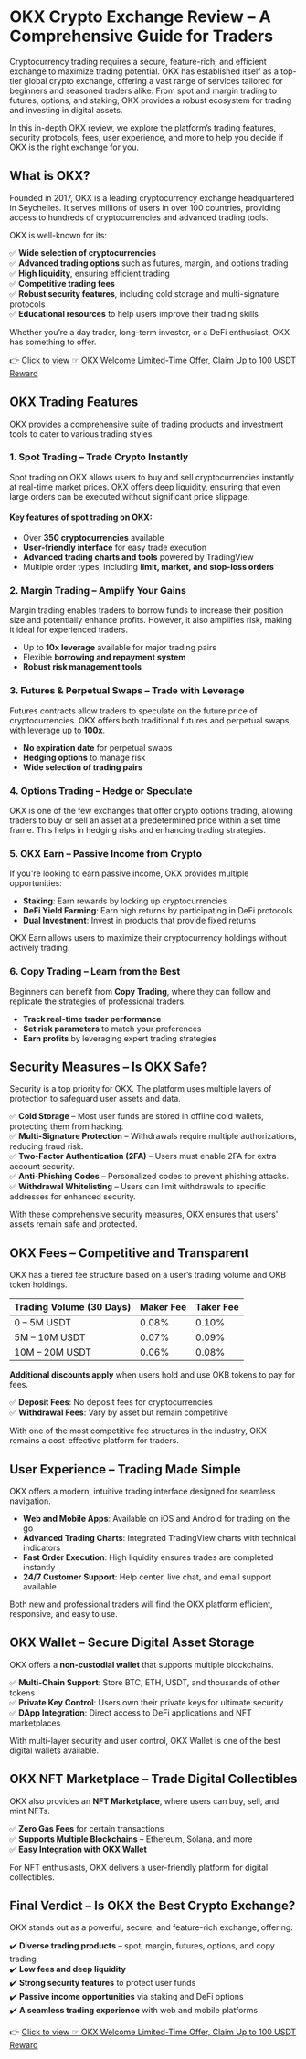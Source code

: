 # OKX Crypto Exchange Review – A Comprehensive Guide for Traders

Cryptocurrency trading requires a secure, feature-rich, and efficient exchange to maximize trading potential. OKX has established itself as a top-tier global crypto exchange, offering a vast range of services tailored for beginners and seasoned traders alike. From spot and margin trading to futures, options, and staking, OKX provides a robust ecosystem for trading and investing in digital assets.

In this in-depth OKX review, we explore the platform’s trading features, security protocols, fees, user experience, and more to help you decide if OKX is the right exchange for you.

## What is OKX?

Founded in 2017, OKX is a leading cryptocurrency exchange headquartered in Seychelles. It serves millions of users in over 100 countries, providing access to hundreds of cryptocurrencies and advanced trading tools.

OKX is well-known for its:

✅ **Wide selection of cryptocurrencies**  
✅ **Advanced trading options** such as futures, margin, and options trading  
✅ **High liquidity**, ensuring efficient trading  
✅ **Competitive trading fees**  
✅ **Robust security features**, including cold storage and multi-signature protocols  
✅ **Educational resources** to help users improve their trading skills  

Whether you’re a day trader, long-term investor, or a DeFi enthusiast, OKX has something to offer.

👉 [Click to view ☞ OKX Welcome Limited-Time Offer, Claim Up to 100 USDT Reward](https://tradefulltime97.com/go/okx)

## OKX Trading Features

OKX provides a comprehensive suite of trading products and investment tools to cater to various trading styles.

### 1. Spot Trading – Trade Crypto Instantly

Spot trading on OKX allows users to buy and sell cryptocurrencies instantly at real-time market prices. OKX offers deep liquidity, ensuring that even large orders can be executed without significant price slippage.

#### Key features of spot trading on OKX:
- Over **350 cryptocurrencies** available
- **User-friendly interface** for easy trade execution
- **Advanced trading charts and tools** powered by TradingView
- Multiple order types, including **limit, market, and stop-loss orders**

### 2. Margin Trading – Amplify Your Gains

Margin trading enables traders to borrow funds to increase their position size and potentially enhance profits. However, it also amplifies risk, making it ideal for experienced traders.

- Up to **10x leverage** available for major trading pairs
- Flexible **borrowing and repayment system**
- **Robust risk management tools**

### 3. Futures & Perpetual Swaps – Trade with Leverage

Futures contracts allow traders to speculate on the future price of cryptocurrencies. OKX offers both traditional futures and perpetual swaps, with leverage up to **100x**.

- **No expiration date** for perpetual swaps
- **Hedging options** to manage risk
- **Wide selection of trading pairs**

### 4. Options Trading – Hedge or Speculate

OKX is one of the few exchanges that offer crypto options trading, allowing traders to buy or sell an asset at a predetermined price within a set time frame. This helps in hedging risks and enhancing trading strategies.

### 5. OKX Earn – Passive Income from Crypto

If you're looking to earn passive income, OKX provides multiple opportunities:

- **Staking**: Earn rewards by locking up cryptocurrencies  
- **DeFi Yield Farming**: Earn high returns by participating in DeFi protocols  
- **Dual Investment**: Invest in products that provide fixed returns  

OKX Earn allows users to maximize their cryptocurrency holdings without actively trading.

### 6. Copy Trading – Learn from the Best

Beginners can benefit from **Copy Trading**, where they can follow and replicate the strategies of professional traders.

- **Track real-time trader performance**
- **Set risk parameters** to match your preferences
- **Earn profits** by leveraging expert trading strategies

## Security Measures – Is OKX Safe?

Security is a top priority for OKX. The platform uses multiple layers of protection to safeguard user assets and data.

✅ **Cold Storage** – Most user funds are stored in offline cold wallets, protecting them from hacking.  
✅ **Multi-Signature Protection** – Withdrawals require multiple authorizations, reducing fraud risk.  
✅ **Two-Factor Authentication (2FA)** – Users must enable 2FA for extra account security.  
✅ **Anti-Phishing Codes** – Personalized codes to prevent phishing attacks.  
✅ **Withdrawal Whitelisting** – Users can limit withdrawals to specific addresses for enhanced security.  

With these comprehensive security measures, OKX ensures that users' assets remain safe and protected.

## OKX Fees – Competitive and Transparent

OKX has a tiered fee structure based on a user’s trading volume and OKB token holdings.

| Trading Volume (30 Days) | Maker Fee | Taker Fee |
|-------------------------|----------|----------|
| 0 – 5M USDT           | 0.08%    | 0.10%    |
| 5M – 10M USDT        | 0.07%    | 0.09%    |
| 10M – 20M USDT       | 0.06%    | 0.08%    |

**Additional discounts apply** when users hold and use OKB tokens to pay for fees.

✅ **Deposit Fees**: No deposit fees for cryptocurrencies  
✅ **Withdrawal Fees**: Vary by asset but remain competitive  

With one of the most competitive fee structures in the industry, OKX remains a cost-effective platform for traders.

## User Experience – Trading Made Simple

OKX offers a modern, intuitive trading interface designed for seamless navigation.

- **Web and Mobile Apps**: Available on iOS and Android for trading on the go
- **Advanced Trading Charts**: Integrated TradingView charts with technical indicators
- **Fast Order Execution**: High liquidity ensures trades are completed instantly
- **24/7 Customer Support**: Help center, live chat, and email support available

Both new and professional traders will find the OKX platform efficient, responsive, and easy to use.

## OKX Wallet – Secure Digital Asset Storage

OKX offers a **non-custodial wallet** that supports multiple blockchains.

✅ **Multi-Chain Support**: Store BTC, ETH, USDT, and thousands of other tokens  
✅ **Private Key Control**: Users own their private keys for ultimate security  
✅ **DApp Integration**: Direct access to DeFi applications and NFT marketplaces  

With multi-layer security and user control, OKX Wallet is one of the best digital wallets available.

## OKX NFT Marketplace – Trade Digital Collectibles

OKX also provides an **NFT Marketplace**, where users can buy, sell, and mint NFTs.

✅ **Zero Gas Fees** for certain transactions  
✅ **Supports Multiple Blockchains** – Ethereum, Solana, and more  
✅ **Easy Integration with OKX Wallet**  

For NFT enthusiasts, OKX delivers a user-friendly platform for digital collectibles.

## Final Verdict – Is OKX the Best Crypto Exchange?

OKX stands out as a powerful, secure, and feature-rich exchange, offering:

✔️ **Diverse trading products** – spot, margin, futures, options, and copy trading  
✔️ **Low fees and deep liquidity**  
✔️ **Strong security features** to protect user funds  
✔️ **Passive income opportunities** via staking and DeFi options  
✔️ **A seamless trading experience** with web and mobile platforms  

👉 [Click to view ☞ OKX Welcome Limited-Time Offer, Claim Up to 100 USDT Reward](https://tradefulltime97.com/go/okx)
